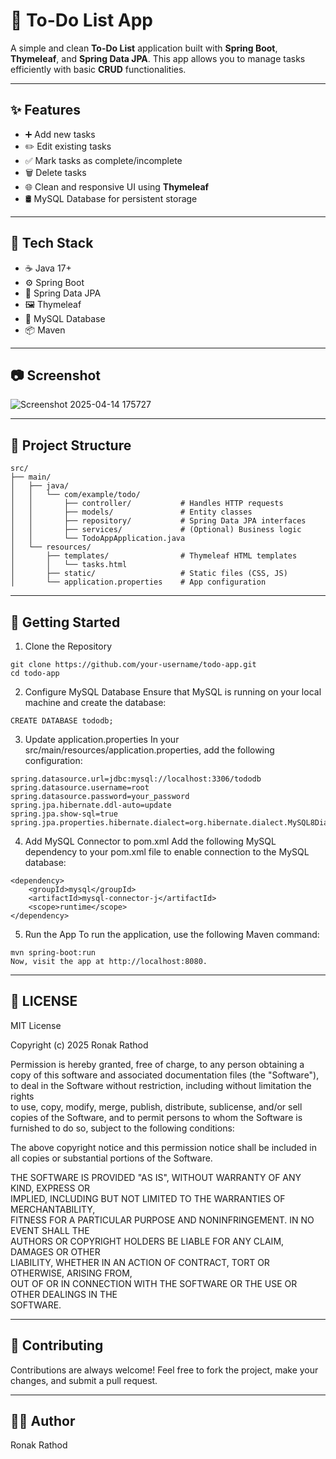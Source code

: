 # 📝 To-Do List App

A simple and clean **To-Do List** application built with **Spring Boot**, **Thymeleaf**, and **Spring Data JPA**. This app allows you to manage tasks efficiently with basic **CRUD** functionalities.

---

## ✨ Features

- ➕ Add new tasks
- ✏️ Edit existing tasks
- ✅ Mark tasks as complete/incomplete
- 🗑️ Delete tasks
- 🌐 Clean and responsive UI using **Thymeleaf**
- 🛢️ MySQL Database for persistent storage

---

## 🚀 Tech Stack

- ☕ Java 17+
- ⚙️ Spring Boot
- 💾 Spring Data JPA
- 🖼️ Thymeleaf
- 🐬 MySQL Database
- 📦 Maven

---

## 📷 Screenshot

![Screenshot 2025-04-14 175727](https://github.com/user-attachments/assets/3c93a008-4f25-4731-bbc3-97dd7908ae30)

---

## 📁 Project Structure

```
src/
├── main/
│   ├── java/
│   │   └── com/example/todo/
│   │       ├── controller/           # Handles HTTP requests
│   │       ├── models/               # Entity classes
│   │       ├── repository/           # Spring Data JPA interfaces
│   │       ├── services/             # (Optional) Business logic
│   │       └── TodoAppApplication.java
│   └── resources/
│       ├── templates/                # Thymeleaf HTML templates
│       │   └── tasks.html
│       ├── static/                   # Static files (CSS, JS)
│       └── application.properties    # App configuration
```
---

##  🚀 Getting Started

1. Clone the Repository
```
git clone https://github.com/your-username/todo-app.git
cd todo-app
```

2. Configure MySQL Database
Ensure that MySQL is running on your local machine and create the database:
```
CREATE DATABASE tododb;
```

3. Update application.properties
In your src/main/resources/application.properties, add the following configuration:
```
spring.datasource.url=jdbc:mysql://localhost:3306/tododb
spring.datasource.username=root
spring.datasource.password=your_password
spring.jpa.hibernate.ddl-auto=update
spring.jpa.show-sql=true
spring.jpa.properties.hibernate.dialect=org.hibernate.dialect.MySQL8Dialect
```

4. Add MySQL Connector to pom.xml
Add the following MySQL dependency to your pom.xml file to enable connection to the MySQL database:
```
<dependency>
    <groupId>mysql</groupId>
    <artifactId>mysql-connector-j</artifactId>
    <scope>runtime</scope>
</dependency>
```

5. Run the App
To run the application, use the following Maven command:
```
mvn spring-boot:run
Now, visit the app at http://localhost:8080.
```
---

##  📄 LICENSE
MIT License

Copyright (c) 2025 Ronak Rathod

Permission is hereby granted, free of charge, to any person obtaining a copy
of this software and associated documentation files (the "Software"), to deal
in the Software without restriction, including without limitation the rights  
to use, copy, modify, merge, publish, distribute, sublicense, and/or sell      
copies of the Software, and to permit persons to whom the Software is          
furnished to do so, subject to the following conditions:                       

The above copyright notice and this permission notice shall be included in all
copies or substantial portions of the Software.                                

THE SOFTWARE IS PROVIDED "AS IS", WITHOUT WARRANTY OF ANY KIND, EXPRESS OR     
IMPLIED, INCLUDING BUT NOT LIMITED TO THE WARRANTIES OF MERCHANTABILITY,       
FITNESS FOR A PARTICULAR PURPOSE AND NONINFRINGEMENT. IN NO EVENT SHALL THE    
AUTHORS OR COPYRIGHT HOLDERS BE LIABLE FOR ANY CLAIM, DAMAGES OR OTHER         
LIABILITY, WHETHER IN AN ACTION OF CONTRACT, TORT OR OTHERWISE, ARISING FROM,  
OUT OF OR IN CONNECTION WITH THE SOFTWARE OR THE USE OR OTHER DEALINGS IN THE  
SOFTWARE.

---

##  🤝 Contributing
Contributions are always welcome! Feel free to fork the project, make your changes, and submit a pull request.

---

##  🙋‍♂️ Author
Ronak Rathod
